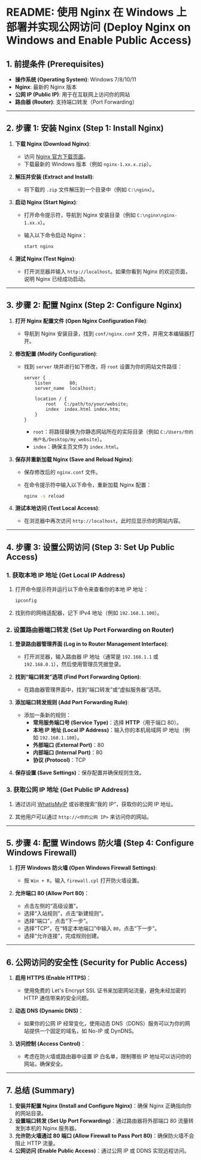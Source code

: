 # README: 使用 Nginx 在 Windows 上部署并实现公网访问 (Deploy Nginx on Windows and Enable Public Access)

## 1. 前提条件 (Prerequisites)
- **操作系统 (Operating System)**: Windows 7/8/10/11
- **Nginx**: 最新的 Nginx 版本
- **公网 IP (Public IP)**: 用于在互联网上访问你的网站
- **路由器 (Router)**: 支持端口转发（Port Forwarding）

---

## 2. 步骤 1: 安装 Nginx (Step 1: Install Nginx)

1. **下载 Nginx (Download Nginx)**:
   - 访问 [Nginx 官方下载页面](https://nginx.org/en/download.html)。
   - 下载最新的 Windows 版本（例如 `nginx-1.xx.x.zip`）。
   
2. **解压并安装 (Extract and Install)**:
   - 将下载的 `.zip` 文件解压到一个目录中（例如 `C:\nginx`）。
   
3. **启动 Nginx (Start Nginx)**:
   - 打开命令提示符，导航到 Nginx 安装目录（例如 `C:\nginx\nginx-1.xx.x`）。
   - 输入以下命令启动 Nginx：
   
     ```bash
     start nginx
     ```
   
4. **测试 Nginx (Test Nginx)**:
   - 打开浏览器并输入 `http://localhost`。如果你看到 Nginx 的欢迎页面，说明 Nginx 已经成功启动。

---

## 3. 步骤 2: 配置 Nginx (Step 2: Configure Nginx)

1. **打开 Nginx 配置文件 (Open Nginx Configuration File)**:
   - 导航到 Nginx 安装目录，找到 `conf/nginx.conf` 文件，并用文本编辑器打开。

2. **修改配置 (Modify Configuration)**:
   - 找到 `server` 块并进行如下修改，将 `root` 设置为你的网站文件路径：

     ```nginx
     server {
         listen       80;
         server_name  localhost;

         location / {
             root   C:/path/to/your/website;
             index  index.html index.htm;
         }
     }
     ```
     - `root`：将路径替换为你静态网站所在的实际目录（例如 `C:/Users/你的用户名/Desktop/my_website`）。
     - `index`：确保主页文件为 `index.html`。

3. **保存并重新加载 Nginx (Save and Reload Nginx)**:
   - 保存修改后的 `nginx.conf` 文件。
   - 在命令提示符中输入以下命令，重新加载 Nginx 配置：
   
     ```bash
     nginx -s reload
     ```

4. **测试本地访问 (Test Local Access)**:
   - 在浏览器中再次访问 `http://localhost`，此时应显示你的网站内容。

---

## 4. 步骤 3: 设置公网访问 (Step 3: Set Up Public Access)

### 1. 获取本地 IP 地址 (Get Local IP Address)

1. 打开命令提示符并运行以下命令来查看你的本地 IP 地址：

   ```bash
   ipconfig
   ```

2. 找到你的网络适配器，记下 IPv4 地址（例如 `192.168.1.100`）。

### 2. 设置路由器端口转发 (Set Up Port Forwarding on Router)

1. **登录路由器管理界面 (Log in to Router Management Interface)**:
   - 打开浏览器，输入路由器 IP 地址（通常是 `192.168.1.1` 或 `192.168.0.1`），然后使用管理员凭据登录。

2. **找到“端口转发”选项 (Find Port Forwarding Option)**:
   - 在路由器管理界面中，找到“端口转发”或“虚拟服务器”选项。

3. **添加端口转发规则 (Add Port Forwarding Rule)**:
   - 添加一条新的规则：
     - **常用服务端口号 (Service Type)**：选择 **HTTP**（用于端口 80）。
     - **本地 IP 地址 (Local IP Address)**：输入你的本机局域网 IP 地址（例如 `192.168.1.100`）。
     - **外部端口 (External Port)**：80
     - **内部端口 (Internal Port)**：80
     - **协议 (Protocol)**：TCP

4. **保存设置 (Save Settings)**：保存配置并确保规则生效。

### 3. 获取公网 IP 地址 (Get Public IP Address)

1. 通过访问 [WhatIsMyIP](https://www.whatismyip.com/) 或谷歌搜索“我的 IP”，获取你的公网 IP 地址。

2. 其他用户可以通过 `http://<你的公网 IP>` 来访问你的网站。

---

## 5. 步骤 4: 配置 Windows 防火墙 (Step 4: Configure Windows Firewall)

1. **打开 Windows 防火墙 (Open Windows Firewall Settings)**:
   - 按 `Win + R`，输入 `firewall.cpl` 打开防火墙设置。

2. **允许端口 80 (Allow Port 80)**：
   - 点击左侧的“高级设置”。
   - 选择“入站规则”，点击“新建规则”。
   - 选择“端口”，点击“下一步”。
   - 选择“TCP”，在“特定本地端口”中输入 `80`，点击“下一步”。
   - 选择“允许连接”，完成规则创建。

---

## 6. 公网访问的安全性 (Security for Public Access)

1. **启用 HTTPS (Enable HTTPS)**：
   - 使用免费的 Let's Encrypt SSL 证书来加密网站流量，避免未经加密的 HTTP 通信带来的安全问题。

2. **动态 DNS (Dynamic DNS)**：
   - 如果你的公网 IP 经常变化，使用动态 DNS（DDNS）服务可以为你的网站提供一个固定的域名，如 No-IP 或 DynDNS。

3. **访问控制 (Access Control)**：
   - 考虑在防火墙或路由器中设置 IP 白名单，限制哪些 IP 地址可以访问你的网站，确保安全。

---

## 7. 总结 (Summary)

1. **安装并配置 Nginx (Install and Configure Nginx)**：确保 Nginx 正确指向你的网站目录。
2. **设置端口转发 (Set Up Port Forwarding)**：通过路由器将外部端口 80 流量转发到本机的 Nginx 服务器。
3. **允许防火墙通过 80 端口 (Allow Firewall to Pass Port 80)**：确保防火墙不会阻止 HTTP 流量。
4. **公网访问 (Enable Public Access)**：通过公网 IP 或 DDNS 实现远程访问。
